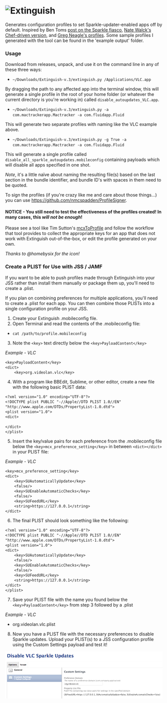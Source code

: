 # ![Extinguish](extinguish.png)

Generates configuration profiles to set Sparkle-updater-enabled apps off by default. Inspired by Ben Toms [post on the Sparkle fiasco](https://macmule.com/2016/01/31/sparkle-updater-framework-http-man-in-the-middle-vulnerability/), [Nate Walck's Chef-driven version](https://github.com/natewalck/ChefExamples2016/blob/master/cookbooks/disablesparkle/recipes/default.rb), and [Greg Neagle's profiles](https://github.com/gregneagle/profiles/tree/master/autoupdate_disablers). Some sample profiles I generated with the tool can be found in the 'example output' folder.

### Usage
Download from releases, unpack, and use it on the command line in any of these three ways:

- `~/Downloads/Extinguish-v.3/extinguish.py /Applications/VLC.app`

By dragging the path to any affected app into the terminal window, this will generate a single profile in the root of your home folder (or whatever the current directory is you're working in) called `disable_autoupdates_VLC.app`.

- `~/Downloads/Extinguish-v.3/extinguish.py -a com.mactrackerapp.Mactracker -a com.fluidapp.Fluid`

This will generate two separate profiles with naming like the VLC example above.

- `~/Downloads/Extinguish-v.3/extinguish.py -g True -a com.mactrackerapp.Mactracker -a com.fluidapp.Fluid`

This will generate a single profile called `disable_all_sparkle_autoupdates.mobileconfig` containing payloads which will disable all apps specified in one shot.

*Note*, it's a little naïve about naming the resulting file(s) based on the last section in the bundle identifier, and bundle ID's with spaces in them need to be quoted.

To sign the profiles (if you're crazy like me and care about those things...) you can use https://github.com/nmcspadden/ProfileSigner.

#### NOTICE - **You still need to test the effectiveness of the profiles created!** In many cases, this _will not be enough_!
Please see a tool like Tim Sutton's [mcxToProfile](https://github.com/timsutton/mcxToProfile) and follow the workflow that tool provides to collect the appropriate keys for an app that does not work with Extinguish out-of-the-box, or edit the profile generated on your own.

_Thanks to @homebysix for the icon!_

### Create a PLIST for Use with JSS / JAMF

If you want to be able to push profiles made through Extinguish into your JSS rather than install them manually or package them up, you'll need to create a .plist.

If you plan on combining preferences for multiple applications, you'll need to create a .plist for each app.  You can then combine those PLISTs into a single configuration profile on your JSS.

01. Create your Extinguish .mobileconfig file.
02. Open Terminal and read the contents of the .mobileconfig file:

- `cat /path/to/profile.mobileconfig`

03. Note the `<key>` text directly below the `<key>PayloadContent</key>`

_Example - VLC_
```
<key>PayloadContent</key>
<dict>
    <key>org.videolan.vlc</key>
```

04. With a program like BBEdit, Sublime, or other editor, create a new file with the following basic PLIST data:
```
<?xml version="1.0" encoding="UTF-8"?>
<!DOCTYPE plist PUBLIC "-//Apple//DTD PLIST 1.0//EN" "http://www.apple.com/DTDs/PropertyList-1.0.dtd">
<plist version="1.0">
<dict>

</dict>
</plist>
```

05. Insert the key/value pairs for each preference from the .mobileconfig file below the `<key>mcx_preference_setting</key>` in between `<dict></dict>` in your PLIST file:

_Example - VLC_
```
<key>mcx_preference_setting</key>
<dict>
    <key>SUAutomaticallyUpdate</key>
    <false/>
    <key>SUEnableAutomaticChecks</key>
    <false/>
    <key>SUFeedURL</key>
    <string>https://127.0.0.1</string>
</dict>
```

06. The final PLIST should look something like the following:
```
<?xml version="1.0" encoding="UTF-8"?>
<!DOCTYPE plist PUBLIC "-//Apple//DTD PLIST 1.0//EN" "http://www.apple.com/DTDs/PropertyList-1.0.dtd">
<plist version="1.0">
<dict>
    <key>SUAutomaticallyUpdate</key>
    <false/>
    <key>SUEnableAutomaticChecks</key>
    <false/>
    <key>SUFeedURL</key>
    <string>https://127.0.0.1</string>
</dict>
</plist>
```

07. Save your PLIST file with the name you found below the `<key>PayloadContent</key>` from step 3 followed by a .plist

_Example - VLC_
* org.videolan.vlc.plist

08. Now you have a PLIST file with the necessary preferences to disable Sparkle updates.  Upload your PLIST(s) to a JSS configuration profile using the Custom Settings payload and test it!

![JSS Config Profile](jss_config_profile_example_vlc.png)
